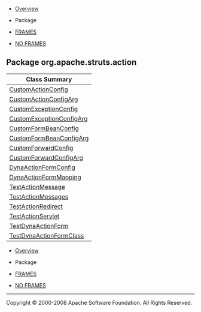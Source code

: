 -   [Overview](../../../../overview-summary.html.md)
-   Package

-   [FRAMES](../../../../index.html.md)
-   [NO FRAMES](package-summary.html.md)

Package org.apache.struts.action
--------------------------------

| Class Summary                                           |
|---------------------------------------------------------|
| [CustomActionConfig](TestActionServlet.html.md)            |
| [CustomActionConfigArg](TestActionServlet.html.md)         |
| [CustomExceptionConfig](TestActionServlet.html.md)         |
| [CustomExceptionConfigArg](TestActionServlet.html.md)      |
| [CustomFormBeanConfig](TestActionServlet.html.md)          |
| [CustomFormBeanConfigArg](TestActionServlet.html.md)       |
| [CustomForwardConfig](TestActionServlet.html.md)           |
| [CustomForwardConfigArg](TestActionServlet.html.md)        |
| [DynaActionFormConfig](TestDynaActionForm.html.md)         |
| [DynaActionFormMapping](TestDynaActionForm.html.md)        |
| [TestActionMessage](TestActionMessage.html.md)             |
| [TestActionMessages](TestActionMessages.html.md)           |
| [TestActionRedirect](TestActionRedirect.html.md)           |
| [TestActionServlet](TestActionServlet.html.md)             |
| [TestDynaActionForm](TestDynaActionForm.html.md)           |
| [TestDynaActionFormClass](TestDynaActionFormClass.html.md) |

-   [Overview](../../../../overview-summary.html.md)
-   Package

-   [FRAMES](../../../../index.html.md)
-   [NO FRAMES](package-summary.html.md)

------------------------------------------------------------------------

Copyright © 2000-2008 Apache Software Foundation. All Rights Reserved.
